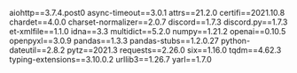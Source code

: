 aiohttp==3.7.4.post0
async-timeout==3.0.1
attrs==21.2.0
certifi==2021.10.8
chardet==4.0.0
charset-normalizer==2.0.7
discord==1.7.3
discord.py==1.7.3
et-xmlfile==1.1.0
idna==3.3
multidict==5.2.0
numpy==1.21.2
openai==0.10.5
openpyxl==3.0.9
pandas==1.3.3
pandas-stubs==1.2.0.27
python-dateutil==2.8.2
pytz==2021.3
requests==2.26.0
six==1.16.0
tqdm==4.62.3
typing-extensions==3.10.0.2
urllib3==1.26.7
yarl==1.7.0
